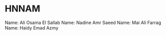 # HNNAM
Name: Ali Osama El Sallab
Name: Nadine Amr Saeed 
Name: Mai Ali Farrag
Name: Haidy Emad Azmy
